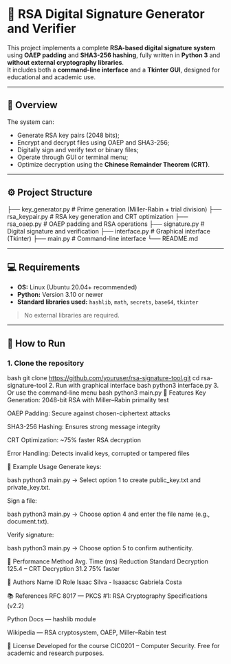 # 🔐 RSA Digital Signature Generator and Verifier

This project implements a complete **RSA-based digital signature system** using **OAEP padding** and **SHA3-256 hashing**, fully written in **Python 3** and **without external cryptography libraries**.  
It includes both a **command-line interface** and a **Tkinter GUI**, designed for educational and academic use.

---

## 🧠 Overview

The system can:
- Generate RSA key pairs (2048 bits);
- Encrypt and decrypt files using OAEP and SHA3-256;
- Digitally sign and verify text or binary files;
- Operate through GUI or terminal menu;
- Optimize decryption using the **Chinese Remainder Theorem (CRT)**.

---

## ⚙️ Project Structure

├── key_generator.py # Prime generation (Miller-Rabin + trial division)
├── rsa_keypair.py # RSA key generation and CRT optimization
├── rsa_oaep.py # OAEP padding and RSA operations
├── signature.py # Digital signature and verification
├── interface.py # Graphical interface (Tkinter)
├── main.py # Command-line interface
└── README.md

---

## 💻 Requirements

- **OS:** Linux (Ubuntu 20.04+ recommended)  
- **Python:** Version 3.10 or newer  
- **Standard libraries used:** `hashlib`, `math`, `secrets`, `base64`, `tkinter`  

> No external libraries are required.

---

## 🚀 How to Run

### 1. Clone the repository
bash
git clone https://github.com/youruser/rsa-signature-tool.git
cd rsa-signature-tool
2. Run with graphical interface
bash
python3 interface.py
  3. Or use the command-line menu
bash
  python3 main.py
🔧 Features
Key Generation: 2048-bit RSA with Miller–Rabin primality test

OAEP Padding: Secure against chosen-ciphertext attacks

SHA3-256 Hashing: Ensures strong message integrity

CRT Optimization: ~75% faster RSA decryption

Error Handling: Detects invalid keys, corrupted or tampered files

🧪 Example Usage
  Generate keys:
  
  bash
    python3 main.py
  → Select option 1 to create public_key.txt and private_key.txt.
  
  Sign a file:
  
  bash
    python3 main.py
  → Choose option 4 and enter the file name (e.g., document.txt).
  
  Verify signature:
  
  bash
    python3 main.py
  → Choose option 5 to confirm authenticity.

🧩 Performance
Method	Avg. Time (ms)	Reduction
Standard Decryption	125.4	–
CRT Decryption	31.2	75% faster

👥 Authors
Name	ID	Role
Isaac Silva - Isaaacsc
Gabriela Costa

📚 References
RFC 8017 — PKCS #1: RSA Cryptography Specifications (v2.2)

Python Docs — hashlib module

Wikipedia — RSA cryptosystem, OAEP, Miller–Rabin test

🧾 License
Developed for the course CIC0201 – Computer Security.
Free for academic and research purposes.

